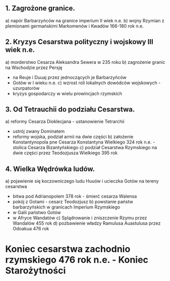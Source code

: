 ## 1. Zagrożone granice.
a) napór Barbarzyńców na granice imperium II wiek n.e.
b) wojny Rzymian z plemionami germańskimi Markomenów i Kwadów 166-180 rok n.e.
## 2. Kryzys Cesarstwa polityczny i wojskowy III wiek n.e.
a) morderstwo Cesarza Aleksandra Sewera w 235 roku
b) zagrożenie granic na Wschodzie przez Persję
- na Reuje i Duuaj przez jednoczących je Barbarzyńców
- Gotów w I wieku n.e.
c) wzrost roli lokalnych dowódców wojskowych - uzurpatorów
- kryzys gospodarczy w wielu prowincjach rzymskich
## 3. Od Tetrauchii do podziału Cesarstwa.
a) reformy Cesarza Dioklecjana - ustanowienie Tetrarchii
- ustrój zwany Dominatem
- reformy wojska, podział armii na dwie części
b) założenie Konstantynopola pne Cesarza Konstantyna Wielkiego 324 rok n.e. - stolica Cesarza Bizantyńskiego
c) podział Cesarstwa Rzymskiego na dwie części przez Teodozjusza Wielkiego 395 rok
## 4. Wielka Wędrówka ludów.
a) pojawienie się koczowniczego ludu Huuów i ucieczka Gotów na tereny cesarstwa
- bitwa pod Adrianopolem 378 rok - śmierć cesarza Walensa
- pokój z Gotami - cesarz Teodozjusz
b) powstanie państw barbarzyńskich w granicach Imperium Rzymskiego
- w Galii państwo Gotów
- w Afryce Wandatów
c) Splądrowanie i zniszczenie Rzymu przez Wandalów 455 rok
d) pozbawienie władzy Ramulusa Auastulusa przez Odoakua 476 rok
# Koniec cesarstwa zachodnio rzymskiego 476 rok n.e. - Koniec Starożytności